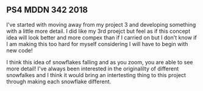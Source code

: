 ## PS4 MDDN 342 2018

I've started with moving away from my project 3 and developing something with a little more detail. I did like my 3rd proejct but feel as if this concept idea will look better and more compex than if I carried on but I don't know if I am making this too hard for myself considering I will have to begin with new code!

I think this idea of snowflakes falling and as you zoom, you are able to see more detail! I've always been interested in the originalilty of different snowfalkes and I think it would bring an intertesting thing to this project through making each snowflake different. 


